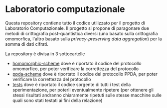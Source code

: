 # Laboratorio computazionale

Questa repository contiene tutto il codice utilizzato per il progetto di Laboratorio Computazionale. Il progetto si propone di paragonare due metodi di crittografia post-quantistica diversi (uno basato sulla crittografia omomorfica, l'altro basato sulla *privacy-preserving data aggregation*) per la somma di dati cifrati.

La repository è divisa in 3 sottocartelle
- [homomorphic-scheme](./homomorphic-scheme/) dove è riportato il codice del protocollo omomorfico, per poter verificare la correttezza del protocollo
- [ppda-scheme](./ppda-scheme/) dove è riportato il codice del protocollo PPDA, per poter verificare la correttezza del protocollo
- [tests](./tests/) dove è riportato il codice sorgente di tutti i test della sperimentazione, per poterli eventualmente ripetere (per ottenere gli stessi risultati andranno chiaramente ripetuti sulle stesse macchine sulle quali sono stati testati ai fini della relazione)